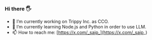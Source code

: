 ### Hi there 🖐

- 🔭 I’m currently working on Trippy Inc. as CCO.
- 🌱 I’m currently learning Node.js and Python in order to use LLM.
- 📫 How to reach me: [https://x.com/_saip_](https://x.com/_saip_)
